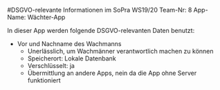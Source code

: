 #DSGVO-relevante Informationen
im SoPra WS19/20
Team-Nr: 8
App-Name: Wächter-App

In dieser App werden folgende DSGVO-relevanten Daten benutzt:

* Vor und Nachname des Wachmanns
	* Unerlässlich, um Wachmänner verantwortlich machen zu können
	* Speicherort: Lokale Datenbank
	* Verschlüsselt: ja
	* Übermittlung an andere Apps, nein da die App ohne Server funktioniert